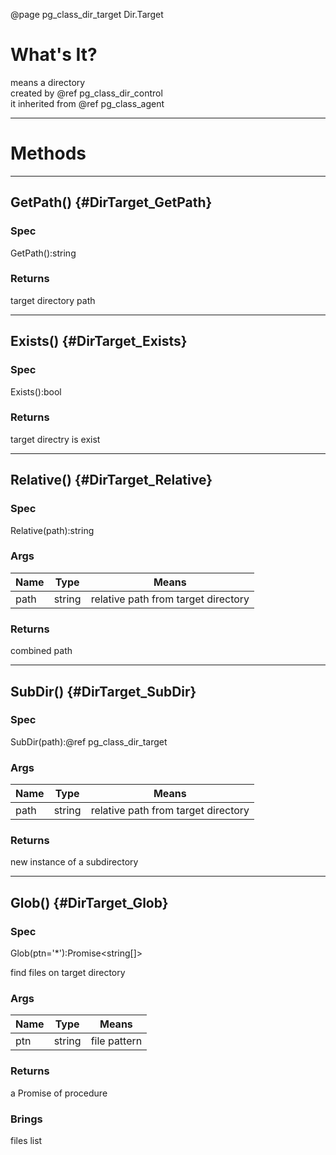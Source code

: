 ﻿@page pg_class_dir_target Dir.Target

# What's It?

means a directory  
created by @ref pg_class_dir_control  
it inherited from @ref pg_class_agent  

-----
# Methods

-----
## GetPath() {#DirTarget_GetPath}

### Spec

GetPath():string

### Returns 

target directory path  

-----
## Exists() {#DirTarget_Exists}

### Spec

Exists():bool

### Returns

target directry is exist  

-----
## Relative() {#DirTarget_Relative}

### Spec

Relative(path):string

### Args

| Name | Type | Means |
|------|------|-------|
| path | string | relative path from target directory |

### Returns

combined path  

-----
## SubDir() {#DirTarget_SubDir}

### Spec

SubDir(path):@ref pg_class_dir_target

### Args

| Name | Type | Means |
|------|------|-------|
| path | string | relative path from target directory |

### Returns

new instance of a subdirectory  

-----
## Glob() {#DirTarget_Glob}

### Spec

Glob(ptn='*'):Promise<string[]>

find files on target directory  

### Args

| Name | Type | Means |
|------|------|-------|
| ptn | string | file pattern |

### Returns

a Promise of procedure  

### Brings

files list  
